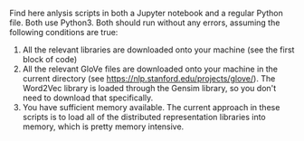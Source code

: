Find here anlysis scripts in both a Jupyter notebook and a regular Python file. Both use Python3. Both should run without any errors, assuming the following conditions are true:
1. All the relevant libraries are downloaded onto your machine (see the first block of code)
2. All the relevant GloVe files are downloaded onto your machine in the current directory (see https://nlp.stanford.edu/projects/glove/). The Word2Vec library is loaded through the Gensim library, so you don't need to download that specifically.
3. You have sufficient memory available. The current approach in these scripts is to load all of the distributed representation libraries into memory, which is pretty memory intensive.
